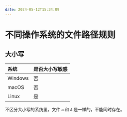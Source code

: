 ```yaml
---
date: 2024-05-12T15:34:09
---
```


# 不同操作系统的文件路径规则

## 大小写

| 系统      | 是否大小写敏感 |
| :------ | ------- |
| Windows | 否       |
| macOS   | 否       |
| Linux   | 是       |

不区分大小写的系统里，文件 `a` 和 `A` 是一样的，不能同时存在。
